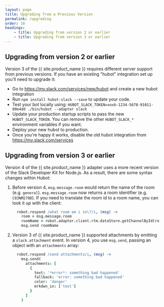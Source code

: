 ```yaml
---
layout: page
title: Upgrading from a Previous Version
permalink: /upgrading
order: 10
headings:
    - title: Upgrading from version 2 or earlier
    - title: Upgrading from version 3 or earlier
---
```


## Upgrading from version 2 or earlier

Version 3 of the {{ site.product_name }} requires different server support from
previous versions. If you have an existing "hubot" integration set up you'll
need to upgrade it:

- Go to https://my.slack.com/services/new/hubot and create a new hubot
  integration
- Run `npm install hubot-slack --save`
  to update your code.
- Test your bot locally using:
  `HUBOT_SLACK_TOKEN=xoxb-1234-5678-91011-00e4dd ./bin/hubot --adapter slack`
- Update your production startup scripts to pass the new `HUBOT_SLACK_TOKEN`.
  You can remove the other `HUBOT_SLACK_*` environment variables if you want.
- Deploy your new hubot to production.
- Once you're happy it works, disable the old hubot integration from
  https://my.slack.com/services

## Upgrading from version 3 or earlier

Version 4 of the {{ site.product_name }} adapter uses a more recent version of the
Slack Developer Kit for Node.js. As a result, there are some syntax changes within Hubot:

1. Before version 4, `msg.message.room` would return the name of the room
(e.g. `general`). `msg.message.room` now returns a room identifier
(e.g. `C03NM270D`). If you need to translate the room id to a room name,
you can look it up with the client:

    ```coffeescript
      robot.respond /what room am i in\?/i, (msg) ->
        room = msg.message.room
        roomName = robot.adapter.client.rtm.dataStore.getChannelById(room).name
        msg.send roomName
    ```

2. Version 3 of {{ site.product_name }} supported attachments by emitting a
`slack.attachment` event. In version 4, you use `msg.send`, passing an object
with an `attachments` array:

    ```coffeescript
      robot.respond /send attachments/i, (msg) ->
        msg.send(
          attachments: [
            {
              text: '*error*: something bad happened'
              fallback: 'error: something bad happened'
              color: 'danger'
              mrkdwn_in: ['text']
            }
          ]
        )
    ```
